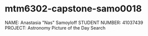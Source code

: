 # mtm6302-capstone-samo0018

NAME: Anastasia "Nas" Samoyloff
STUDENT NUMBER: 41037439
PROJECT: Astronomy Picture of the Day Search